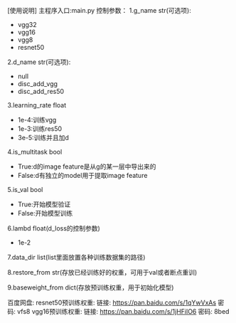 [使用说明]
主程序入口:main.py
控制参数：
1.g_name str(可选项): 
- vgg32
- vgg16
- vgg8
- resnet50

2.d_name str(可选项):
- null
- disc_add_vgg
- disc_add_res50

3.learning_rate float
- 1e-4:训练vgg
- 1e-3:训练res50
- 3e-5:训练并且加d

4.is_multitask bool 
- True:d的image feature是从g的某一层中导出来的
- False:d有独立的model用于提取image feature

5.is_val bool
- True:开始模型验证
- False:开始模型训练

6.lambd float(d_loss的控制参数)
- 1e-2

7.data_dir list(list里面放置各种训练数据集的路径)

8.restore_from str(存放已经训练好的权重，可用于val或者断点重训)

9.baseweight_from dict(存放预训练权重，用于初始化模型)

百度网盘:
resnet50预训练权重:  链接: https://pan.baidu.com/s/1qYwVxAs 密码: vfs8
vgg16预训练权重:     链接: https://pan.baidu.com/s/1jHFilO6 密码: 8bed
